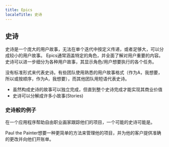 ```yaml
---
title: Epics
localeTitle: 史诗
---
```

## 史诗

史诗是一个庞大的用户故事，无法在单个迭代中按定义传递，或者足够大，可以分成较小的用户故事。 Epics通常涵盖特定的角色，并全面了解对用户重要的内容。史诗可以进一步细分为各种用户故事，其显示角色/用户想要执行的各个任务。

没有标准形式来代表史诗。有些团队使用熟悉的用户故事格式（作为A，我想要，所以或按顺序，作为A，我想要），而其他团队用短语代表史诗。

*   虽然构成史诗的故事可以独立完成，但直到整个史诗完成才能实现其商业价值
*   史诗可以分解成许多小故事(Stories)

### 史诗般的例子

在一个应用程序帮助自由职业画家跟踪他们的项目，一个可能的史诗可能是。

Paul the Painter想要一种更简单的方法来管理他的项目，并为他的客户提供准确的更改并向他们开账单。
